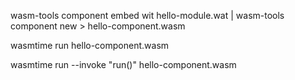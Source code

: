 wasm-tools component embed wit hello-module.wat | wasm-tools component new > hello-component.wasm

wasmtime run hello-component.wasm

wasmtime run --invoke "run()" hello-component.wasm

